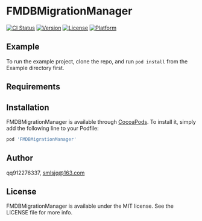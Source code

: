 # FMDBMigrationManager

[![CI Status](https://img.shields.io/travis/qq912276337/FMDBMigrationManager.svg?style=flat)](https://travis-ci.org/qq912276337/FMDBMigrationManager)
[![Version](https://img.shields.io/cocoapods/v/FMDBMigrationManager.svg?style=flat)](https://cocoapods.org/pods/FMDBMigrationManager)
[![License](https://img.shields.io/cocoapods/l/FMDBMigrationManager.svg?style=flat)](https://cocoapods.org/pods/FMDBMigrationManager)
[![Platform](https://img.shields.io/cocoapods/p/FMDBMigrationManager.svg?style=flat)](https://cocoapods.org/pods/FMDBMigrationManager)

## Example

To run the example project, clone the repo, and run `pod install` from the Example directory first.

## Requirements

## Installation

FMDBMigrationManager is available through [CocoaPods](https://cocoapods.org). To install
it, simply add the following line to your Podfile:

```ruby
pod 'FMDBMigrationManager'
```

## Author

qq912276337, smlsjq@163.com

## License

FMDBMigrationManager is available under the MIT license. See the LICENSE file for more info.

